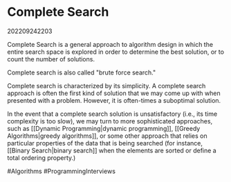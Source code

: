 # Complete Search
202209242203

Complete Search is a general approach to algorithm design in which the entire search space is explored in order to determine the best solution, or to count the number of solutions.

Complete search is also called "brute force search."

Complete search is characterized by its simplicity. A complete search approach is often the first kind of solution that we may come up with when presented with a problem. However, it is often-times a suboptimal solution.

In the event that a complete search solution is unsatisfactory (i.e., its time complexity is too slow), we may turn to more sophisticated approaches, such as [[Dynamic Programming|dynamic programming]], [[Greedy Algorithms|greedy algorithms]], or some other approach that relies on particular properties of the data that is being searched (for instance, [[Binary Search|binary search]] when the elements are sorted or define a total ordering property.)

#Algorithms
#ProgrammingInterviews